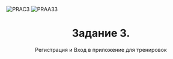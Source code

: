 ![PRAC3](https://github.com/user-attachments/assets/057e5a8a-074d-4102-9ccf-1c015bc46a4f)
![PRAA33](https://github.com/user-attachments/assets/9e143e5e-a4c3-4798-aa38-10eb3630fbdf)
<h1 align="center"> Задание 3. </h1>
<p align="center"> Регистрация и Вход в приложение для тренировок </p>
